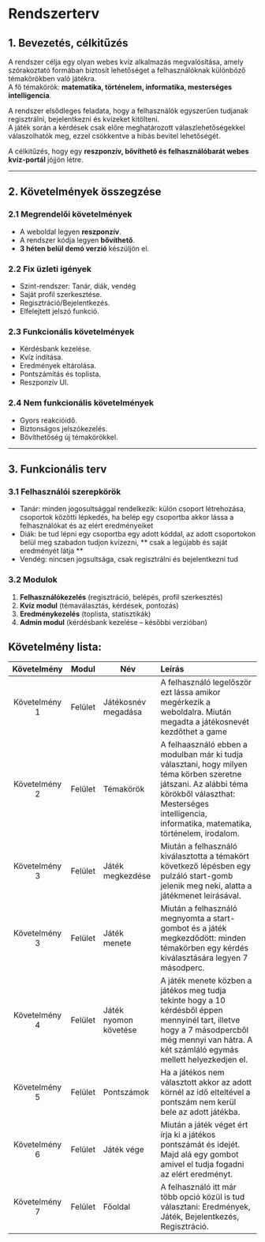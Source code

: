 # Rendszerterv

## 1. Bevezetés, célkitűzés
A rendszer célja egy olyan webes kvíz alkalmazás megvalósítása, amely szórakoztató formában biztosít lehetőséget a felhasználóknak különböző témakörökben való játékra.  
A fő témakörök: **matematika, történelem, informatika, mesterséges intelligencia**.  

A rendszer elsődleges feladata, hogy a felhasználók egyszerűen tudjanak regisztrálni, bejelentkezni és kvízeket kitölteni.  
A játék során a kérdések csak előre meghatározott válaszlehetőségekkel válaszolhatók meg, ezzel csökkentve a hibás bevitel lehetőségét.  

A célkitűzés, hogy egy **reszponzív, bővíthető és felhasználóbarát webes kvíz-portál** jöjjön létre.

---

## 2. Követelmények összegzése

### 2.1 Megrendelői követelmények
- A weboldal legyen **reszponzív**.  
- A rendszer kódja legyen **bővíthető**.    
- **3 héten belül demó verzió** készüljön el.  

### 2.2 Fix üzleti igények
- Szint-rendszer: Tanár, diák, vendég  
- Saját profil szerkesztése.  
- Regisztráció/Bejelentkezés.  
- Elfelejtett jelszó funkció.  

### 2.3 Funkcionális követelmények
- Kérdésbank kezelése.  
- Kvíz indítása.  
- Eredmények eltárolása.  
- Pontszámítás és toplista.  
- Reszponzív UI.  

### 2.4 Nem funkcionális követelmények
- Gyors reakcióidő.  
- Biztonságos jelszókezelés.  
- Bővíthetőség új témakörökkel.  

---

## 3. Funkcionális terv

### 3.1 Felhasználói szerepkörök
- Tanár: minden jogosultsággal rendelkezik: külön csoport létrehozása, csoportok közötti lépkedés, ha belép egy csoportba akkor lássa a felhasználókat és az elért eredményeiket
- Diák: be tud lépni egy csoportba egy adott kóddal, az adott csoportokon belül meg szabadon tudjon kvízezni, ** csak a legújabb és saját eredményét látja **
- Vendég: nincsen jogsultsága, csak regisztrálni és bejelentkezni tud

### 3.2 Modulok
1. **Felhasználókezelés** (regisztráció, belépés, profil szerkesztés)  
2. **Kvíz modul** (témaválasztás, kérdések, pontozás)  
3. **Eredménykezelés** (toplista, statisztikák)  
4. **Admin modul** (kérdésbank kezelése – későbbi verzióban)  


## Követelmény lista:
| Követelmény | Modul | Név | Leírás |
| :---:       | ---   | --- | :---   |
| Követelmény 1 | Felület | Játékosnév megadása | A felhasználó legelőször ezt lássa amikor megérkezik a weboldalra. Miután megadta a játékosnevét kezdőthet a game |
| Követelmény 2 | Felület | Témakörök | A felhaasználó ebben a modulban már ki tudja választani, hogy milyen téma körben szeretne játszani. Az alábbi téma körökből választhat: Mesterséges intelligencia, informatika, matematika, történelem, irodalom. |
| Követelmény 3 | Felület | Játék megkezdése | Miután a felhasználó kiválasztotta a témakört következő lépésben egy pulzáló start-gomb jelenik meg neki, alatta a játékmenet leírásával. |
| Követelmény 3 | Felület | Játék menete | Miután a felhasználó megnyomta a start-gombot és a játék megkezdődött: minden témakörben egy kérdés kiválasztására legyen 7 másodperc.|
| Követelmény 4| Felület | Játék nyomon követése | A játék menete közben a játékos meg tudja tekinte hogy a 10 kérdésből éppen mennyinél tart, illetve hogy a 7 másodpercből még mennyi van hátra. A két számláló egymás mellett helyezkedjen el. |
| Követelmény 5 | Felület | Pontszámok | Ha a játékos nem választott akkor az adott körnél az idő elteltével a pontszám nem kerül bele az adott játékba. |
| Követelmény 6 | Felület | Játék vége | Miután a játék véget ért írja ki a játékos pontszámát és idejét. Majd alá egy gombot amivel el tudja fogadni az elért eredményt. |
|Követelmény 7 | Felület | Főoldal | A felhasználó itt már több opció közül is tud választani: Eredmények, Játék, Bejelentkezés, Regisztráció.|
